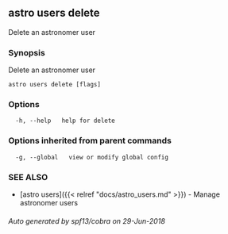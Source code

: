 ## astro users delete

Delete an astronomer user

### Synopsis

Delete an astronomer user

```
astro users delete [flags]
```

### Options

```
  -h, --help   help for delete
```

### Options inherited from parent commands

```
  -g, --global   view or modify global config
```

### SEE ALSO

* [astro users]({{< relref "docs/astro_users.md" >}})	 - Manage astronomer users

###### Auto generated by spf13/cobra on 29-Jun-2018
